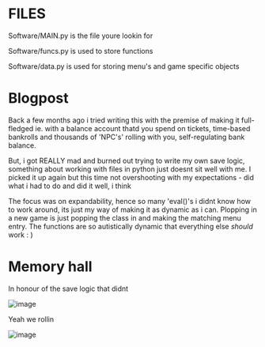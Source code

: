 # FILES
Software/MAIN.py is the file youre lookin for

Software/funcs.py is used to store functions

Software/data.py is used for storing menu's and game specific objects

# Blogpost
Back a few months ago i tried writing this with the premise of making it full-fledged ie. with a balance account thatd you spend on tickets, time-based bankrolls and thousands of 'NPC's' rolling with you, self-regulating bank balance.

But, i got REALLY mad and burned out trying to write my own save logic, something about working with files in python just doesnt sit well with me. I picked it up again but this time not overshooting with my expectations - did what i had to do and did it well, i think

The focus was on expandability, hence so many 'eval()'s i didnt know how to work around, its just my way of making it as dynamic as i can. Plopping in a new game is just popping the class in and making the matching menu entry. The functions are so autistically dynamic that everything else _should_ work : )

# Memory hall

In honour of the save logic that didnt 

![image](https://user-images.githubusercontent.com/102161796/175241087-8c16bdd1-1c58-4cfe-8445-5b233207c925.png)



Yeah we rollin

![image](https://user-images.githubusercontent.com/102161796/175236459-5bf73568-1bd9-4fcd-b7c5-02f861960024.png)
